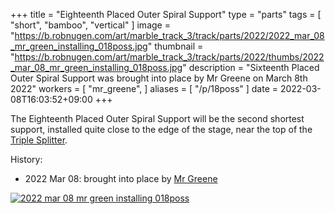 +++
title = "Eighteenth Placed Outer Spiral Support"
type = "parts"
tags = [ "short", "bamboo", "vertical" ]
image = "https://b.robnugen.com/art/marble_track_3/track/parts/2022/2022_mar_08_mr_green_installing_018poss.jpg"
thumbnail = "https://b.robnugen.com/art/marble_track_3/track/parts/2022/thumbs/2022_mar_08_mr_green_installing_018poss.jpg"
description = "Sixteenth Placed Outer Spiral Support was brought into place by Mr Greene on March 8th 2022"
workers = [
    "mr_greene",
]
aliases = [
    "/p/18poss"
]
date = 2022-03-08T16:03:52+09:00
+++

The Eighteenth Placed Outer Spiral Support will be the second shortest support,
installed quite close to the edge of the stage, near the top of the
[Triple Splitter](/parts/triple_splitter/).

History:

* 2022 Mar 08: brought into place by [Mr Greene](/workers/mr_greene/)

[![2022 mar 08 mr green installing 018poss](//b.robnugen.com/art/marble_track_3/track/parts/2022/thumbs/2022_mar_08_mr_green_installing_018poss.jpg)](//b.robnugen.com/art/marble_track_3/track/parts/2022/2022_mar_08_mr_green_installing_018poss.jpg)
